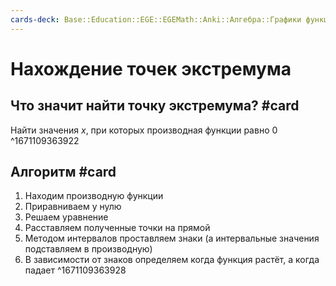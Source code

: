 ```yaml
---
cards-deck: Base::Education::EGE::EGEMath::Anki::Алгебра::Графики функций::Производная
---
```


# Нахождение точек экстремума

## Что значит найти точку экстремума? #card 
Найти значения $x$, при которых производная функции равно $0$
^1671109363922

## Алгоритм #card 
1. Находим производную функции 
2. Приравниваем у нулю
3. Решаем уравнение
4. Расставляем полученные точки на прямой
5. Методом интервалов проставляем знаки (а интервальные значения подставляем в производную)
6. В зависимости от знаков определяем когда функция растёт, а когда падает
^1671109363928

